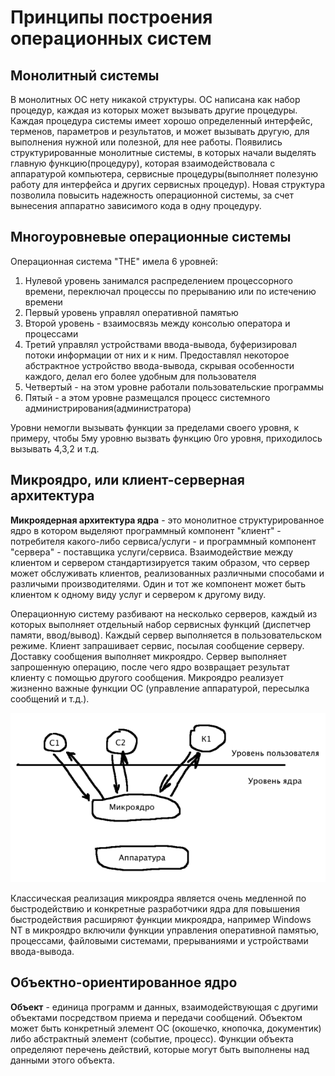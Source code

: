 Принципы построения операционных систем
=======================================

Монолитный системы
------------------
  
В монолитных ОС нету никакой структуры. ОС написана как набор процедур, каждая из которых может вызывать другие процедуры. Каждая процедура системы имеет хорошо определенный интерфейс, терменов, параметров и результатов, и может вызывать другую, для выполнения нужной или полезной, для нее работы. Появились структурированные монолитные системы, в которых начали выделять главную функцию(процедуру), которая взаимодействовала с аппаратурой компьютера, сервисные процедуры(выполняет полезуню работу для интерфейса и других сервисных процедур). Новая структура позволила повысить надежность операционной системы, за счет вынесения аппаратно зависимого кода в одну процедуру.

Многоуровневые операционные системы
-----------------------------------

Операционная система "THE" имела 6 уровней:
    
  1. Нулевой уровень занимался распределением процессорного времени, переключал процессы по прерыванию или по истечению времени
  2. Первый уровень управлял оперативной памятью
  3. Второй уровень - взаимосвязь между консолью оператора и процессами
  4. Третий управлял устройствами ввода-вывода, буферизировал потоки информации от них и к ним. Предоставлял некоторое абстрактное устройство ввода-вывода, скрывая особенности каждого, делал его более удобным для пользователя
  5. Четвертый - на этом уровне работали пользовательские программы
  6. Пятый - а этом уровне размещался процесс системного администрирования(администратора)

Уровни немогли вызывать функции за пределами своего уровня, к примеру, чтобы 5му уровню вызвать функцию 0го уровня, приходилось вызывать 4,3,2 и т.д.

Микроядро, или клиент-серверная архитектура
-------------------------------------------

**Микроядерная архитектура ядра** - это монолитное структурированное ядро в котором выделяют программный компонент "клиент" - потребителя какого-либо сервиса/услуги - и программный компонент "сервера" - поставщика услуги/сервиса. Взаимодействие между клиентом и сервером стандартизируется таким образом, что сервер может обслуживать клиентов, реализованных различными способами и различыми производителями. Один и тот же компонент может быть клиентом к одному виду услуг и сервером к другому виду.

Операционную систему разбивают на несколько серверов, каждый из которых выполняет отдельный набор сервисных функций (диспетчер памяти, ввод/вывод). Каждый сервер выполняется в пользовательском режиме. Клиент запрашивает сервис, посылая сообщение серверу. Доставку сообщения выполняет микроядро. Сервер выполняет запрошенную операцию, после чего ядро возвращает результат клиенту с помощью другого сообщения. Микроядро реализует жизненно важные функции ОС (управление аппаратурой, пересылка сообщений и т.д.). 

![2.png](2.png)

Классическая реализация микроядра является очень медленной по быстродействию и конкретные разработчики ядра для повышения быстродействия расширяют функции микроядра, например Windows NT в микроядро включили функции управления оперативной памятью, процессами, файловыми системами, прерываниями и устройствами ввода-вывода.

Объектно-ориентированное ядро
-----------------------------

**Объект** - единица программ и данных, взаимодействующая с другими объектами посредством приема и передачи сообщений. Объектом может быть конкретный элемент ОС (окошечко, кнопочка, документик) либо абстрактный элемент (событие, процесс). Функции объекта определяют перечень действий, которые могут быть выполнены над данными этого объекта.




